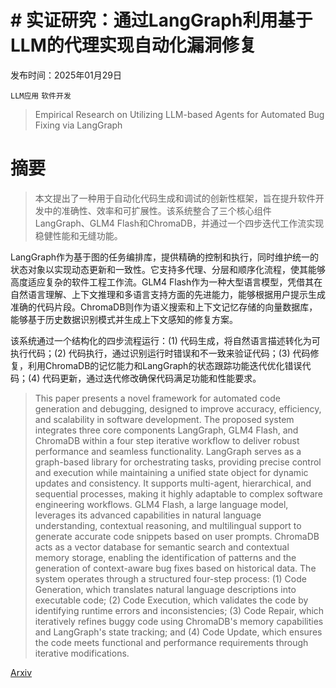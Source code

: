 # # 实证研究：通过LangGraph利用基于LLM的代理实现自动化漏洞修复

发布时间：2025年01月29日

`LLM应用` `软件开发`

> Empirical Research on Utilizing LLM-based Agents for Automated Bug Fixing via LangGraph

# 摘要

> 本文提出了一种用于自动化代码生成和调试的创新性框架，旨在提升软件开发中的准确性、效率和可扩展性。该系统整合了三个核心组件LangGraph、GLM4 Flash和ChromaDB，并通过一个四步迭代工作流实现稳健性能和无缝功能。

LangGraph作为基于图的任务编排库，提供精确的控制和执行，同时维护统一的状态对象以实现动态更新和一致性。它支持多代理、分层和顺序化流程，使其能够高度适应复杂的软件工程工作流。GLM4 Flash作为一种大型语言模型，凭借其在自然语言理解、上下文推理和多语言支持方面的先进能力，能够根据用户提示生成准确的代码片段。ChromaDB则作为语义搜索和上下文记忆存储的向量数据库，能够基于历史数据识别模式并生成上下文感知的修复方案。

该系统通过一个结构化的四步流程运行：(1) 代码生成，将自然语言描述转化为可执行代码；(2) 代码执行，通过识别运行时错误和不一致来验证代码；(3) 代码修复，利用ChromaDB的记忆能力和LangGraph的状态跟踪功能迭代优化错误代码；(4) 代码更新，通过迭代修改确保代码满足功能和性能要求。


> This paper presents a novel framework for automated code generation and debugging, designed to improve accuracy, efficiency, and scalability in software development. The proposed system integrates three core components LangGraph, GLM4 Flash, and ChromaDB within a four step iterative workflow to deliver robust performance and seamless functionality.
  LangGraph serves as a graph-based library for orchestrating tasks, providing precise control and execution while maintaining a unified state object for dynamic updates and consistency. It supports multi-agent, hierarchical, and sequential processes, making it highly adaptable to complex software engineering workflows. GLM4 Flash, a large language model, leverages its advanced capabilities in natural language understanding, contextual reasoning, and multilingual support to generate accurate code snippets based on user prompts. ChromaDB acts as a vector database for semantic search and contextual memory storage, enabling the identification of patterns and the generation of context-aware bug fixes based on historical data.
  The system operates through a structured four-step process: (1) Code Generation, which translates natural language descriptions into executable code; (2) Code Execution, which validates the code by identifying runtime errors and inconsistencies; (3) Code Repair, which iteratively refines buggy code using ChromaDB's memory capabilities and LangGraph's state tracking; and (4) Code Update, which ensures the code meets functional and performance requirements through iterative modifications.

[Arxiv](https://arxiv.org/abs/2502.18465)